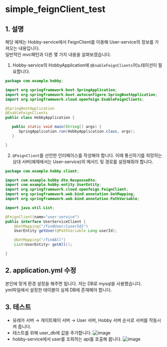 # simple_feignClient_test

## 1. 설명
해당 예제는 Hobby-service에서 FeignClient를 이용해 User-service의 정보를 가져오는 내용입니다. </br>
일반적인 mvc패턴과 다른 몇 가지 내용을 살펴보겠습니다. <br>

1. Hobby-service의 HobbyApplication에 `@EnableFeignClients`어노테이션이 필요합니다.
```java
package com.example.hobby;

import org.springframework.boot.SpringApplication;
import org.springframework.boot.autoconfigure.SpringBootApplication;
import org.springframework.cloud.openfeign.EnableFeignClients;

@SpringBootApplication
@EnableFeignClients
public class HobbyApplication {

   public static void main(String[] args) {
      SpringApplication.run(HobbyApplication.class, args);
   }

}

```
2. `@FeignClient`를 선언한 인터페이스를 작성해야 합니다. 이때 통신하기를 희망하는 상대 서버(예제에서는 User-service)의 메서드 및 경로를 설정해줘야 합니다.  
```java
package com.example.hobby.client;

import com.example.hobby.dto.ResponseDto;
import com.example.hobby.entity.UserEntity;
import org.springframework.cloud.openfeign.FeignClient;
import org.springframework.web.bind.annotation.GetMapping;
import org.springframework.web.bind.annotation.PathVariable;

import java.util.List;

@FeignClient(name="user-service")
public interface UserServiceClient {
    @GetMapping("/findUser/{userId}")
    UserEntity getUser(@PathVariable Long userId);

    @GetMapping("/findAll")
    List<UserEntity> getAll();

}
```

## 2. application.yml 수정
본인에 맞게 환경 설정을 해주면 됩니다. 저는 DB로 mysql을 사용했습니다. <br>
yml파일에서 설정한 테이블이 실제 DB에 존재해야 합니다.

## 3. 테스트
- 유레카 서버 → 게이트웨이 서버 → User 서버, Hobby 서버 순서로 서버를 작동시켜 줍니다.
- 테스트를 위해 user_db에 값을 추가합니다.
![image](https://user-images.githubusercontent.com/25142537/201511542-806a885b-829e-4ee1-8db5-6223562360ea.png)
- hobby-service에서 user를 조회하는 api를 호출해 봅니다.
![image](https://user-images.githubusercontent.com/25142537/201511549-8b8c6ce7-04d8-4892-ba3c-182c56d66df8.png)
